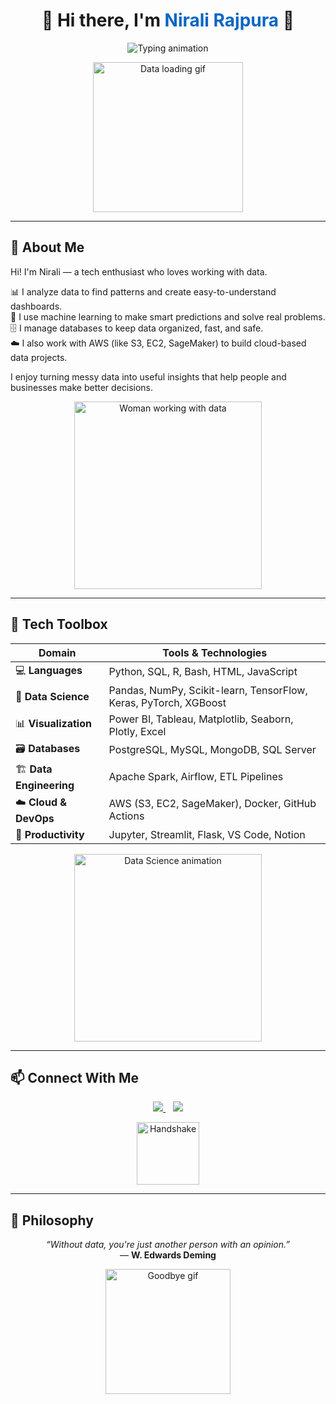 <!-- TITLE -->
<h1 align="center">👋 Hi there, I'm <span style="color:#0a66c2;">Nirali Rajpura</span> 💫</h1>

<!-- ANIMATED TYPING -->
<p align="center">
  <img src="https://readme-typing-svg.demolab.com?font=Fira+Code&weight=500&pause=1000&color=0A66C2&center=true&width=600&lines=Data+Scientist+%F0%9F%94%AE;Data+Analyst+%F0%9F%93%8A;Database+Administrator+%F0%9F%97%83%EF%B8%8F;Transforming+Data+into+Decisions+%F0%9F%9A%80" alt="Typing animation" />
</p>

<!-- INTRO GIF -->
<p align="center">
  <img src="https://media.giphy.com/media/f3iwJFOVOwuy7K6FFw/giphy.gif" width="240" alt="Data loading gif" />
</p>

---

## 🧠 About Me

Hi! I'm Nirali — a tech enthusiast who loves working with data.

📊 I analyze data to find patterns and create easy-to-understand dashboards.  
🤖 I use machine learning to make smart predictions and solve real problems.  
🗄️ I manage databases to keep data organized, fast, and safe.  
☁️ I also work with AWS (like S3, EC2, SageMaker) to build cloud-based data projects.

I enjoy turning messy data into useful insights that help people and businesses make better decisions.

<p align="center">
  <img src="https://media.giphy.com/media/0Mo1eXWvRxDCM/giphy.gif" width="300" alt="Woman working with data" />
</p>


---

## 🧰 Tech Toolbox

| **Domain**           | **Tools & Technologies** |
|----------------------|--------------------------|
| 💻 **Languages**      | Python, SQL, R, Bash, HTML, JavaScript |
| 🧠 **Data Science**   | Pandas, NumPy, Scikit-learn, TensorFlow, Keras, PyTorch, XGBoost |
| 📊 **Visualization**  | Power BI, Tableau, Matplotlib, Seaborn, Plotly, Excel |
| 🗃️ **Databases**      | PostgreSQL, MySQL, MongoDB, SQL Server |
| 🏗️ **Data Engineering**| Apache Spark, Airflow, ETL Pipelines |
| ☁️ **Cloud & DevOps** | AWS (S3, EC2, SageMaker), Docker, GitHub Actions |
| 🧰 **Productivity**   | Jupyter, Streamlit, Flask, VS Code, Notion |

<!-- TOOL GIF -->
<p align="center">
  <img src="https://media.giphy.com/media/qgQUggAC3Pfv687qPC/giphy.gif" width="300px" alt="Data Science animation" />
</p>

---

## 📫 Connect With Me

<p align="center">
  <a href="https://www.linkedin.com/in/nirali-rajpura/" target="_blank">
    <img src="https://img.shields.io/badge/LinkedIn-Nirali%20Rajpura-0A66C2?logo=linkedin&logoColor=white&style=for-the-badge" />
  </a>
  &nbsp;&nbsp;
  <a href="mailto:rajpuranirali@gmail.com">
    <img src="https://img.shields.io/badge/Gmail-rajpuranirali-D14836?logo=gmail&logoColor=white&style=for-the-badge" />
  </a>
</p>

<!-- CONNECT GIF -->
<p align="center">
  <img src="https://media.giphy.com/media/hvRJCLFzcasrR4ia7z/giphy.gif" width="100px" alt="Handshake" />
</p>

---

## 🧭 Philosophy

<p align="center">
  <em>“Without data, you're just another person with an opinion.”</em><br>
  — <strong>W. Edwards Deming</strong>
</p>

<!-- OUTRO GIF -->
<p align="center">
  <img src="https://media.giphy.com/media/L8K62iTDkzGX6/giphy.gif" width="200px" alt="Goodbye gif" />
</p>
